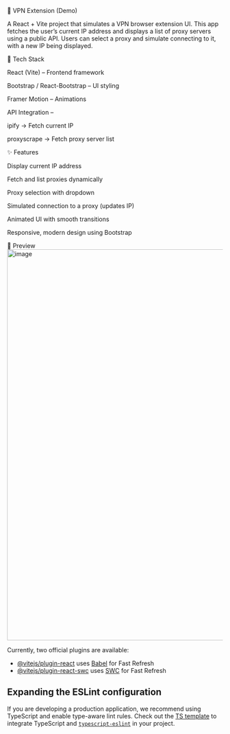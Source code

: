 🚀 VPN Extension (Demo)

A React + Vite project that simulates a VPN browser extension UI.
This app fetches the user’s current IP address and displays a list of proxy servers using a public API. Users can select a proxy and simulate connecting to it, with a new IP being displayed.

🔧 Tech Stack

React (Vite) – Frontend framework

Bootstrap / React-Bootstrap – UI styling

Framer Motion – Animations

API Integration –

ipify → Fetch current IP

proxyscrape → Fetch proxy server list

✨ Features

Display current IP address

Fetch and list proxies dynamically

Proxy selection with dropdown

Simulated connection to a proxy (updates IP)

Animated UI with smooth transitions

Responsive, modern design using Bootstrap

📸 Preview
<img width="1910" height="911" alt="image" src="https://github.com/user-attachments/assets/d0edc43e-f4e4-4d86-9dde-6aa933b0f4ee" />

Currently, two official plugins are available:

- [@vitejs/plugin-react](https://github.com/vitejs/vite-plugin-react/blob/main/packages/plugin-react/README.md) uses [Babel](https://babeljs.io/) for Fast Refresh
- [@vitejs/plugin-react-swc](https://github.com/vitejs/vite-plugin-react-swc) uses [SWC](https://swc.rs/) for Fast Refresh

## Expanding the ESLint configuration

If you are developing a production application, we recommend using TypeScript and enable type-aware lint rules. Check out the [TS template](https://github.com/vitejs/vite/tree/main/packages/create-vite/template-react-ts) to integrate TypeScript and [`typescript-eslint`](https://typescript-eslint.io) in your project.
